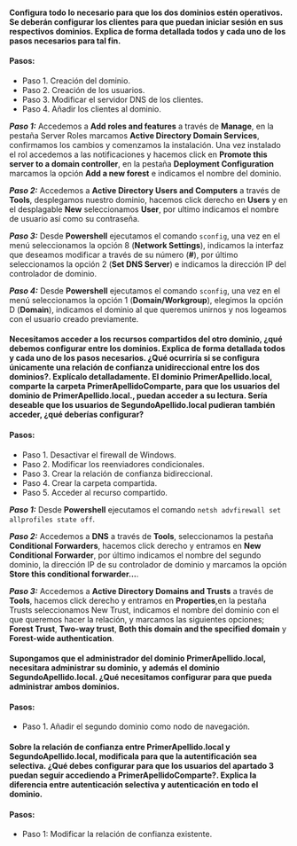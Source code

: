 ####  Configura todo lo necesario para que los dos dominios estén operativos. Se deberán configurar los clientes para que puedan iniciar sesión en sus respectivos dominios. Explica de forma detallada todos y cada uno de los pasos necesarios para tal fin.


#### Pasos:
 - Paso 1. Creación del dominio.
 - Paso 2. Creación de los usuarios.
 - Paso 3. Modificar el servidor DNS de los clientes.
 - Paso 4. Añadir los clientes al dominio.


***Paso 1:***
Accedemos a **Add roles and features** a través de **Manage**, en la pestaña Server Roles marcamos **Active Directory Domain Services**, confirmamos los cambios y comenzamos la instalación. Una vez instalado el rol accedemos a las notificaciones y hacemos click en **Promote this server to a domain controller**, en la pestaña **Deployment Configuration** marcamos la opción **Add a new forest** e indicamos el nombre del dominio.


***Paso 2:***
Accedemos a **Active Directory Users and Computers** a través de **Tools**, desplegamos nuestro dominio, hacemos click derecho en **Users** y en el desplagable **New** seleccionamos **User**, por ultimo indicamos el nombre de usuario así como su contraseña.


***Paso 3:***
Desde **Powershell** ejecutamos el comando ``sconfig``, una vez en el menú seleccionamos la opción 8 (**Network Settings**), indicamos la interfaz que deseamos modificar a través de su número (**#**), por último seleccionamos la opción 2 (**Set DNS Server**) e indicamos la dirección IP del controlador de dominio.


***Paso 4:***
Desde **Powershell** ejecutamos el comando ``sconfig``, una vez en el menú seleccionamos la opción 1 (**Domain/Workgroup**), elegimos la opción D (**Domain**), indicamos el dominio al que queremos unirnos y nos logeamos con el usuario creado previamente.


#### Necesitamos acceder a los recursos compartidos del otro dominio, ¿qué debemos configurar entre los dominios. Explica de forma detallada todos y cada uno de los pasos necesarios. ¿Qué ocurriría si se configura únicamente una relación de confianza unidireccional entre los dos dominios?. Explícalo detalladamente. El dominio PrimerApellido.local, comparte la carpeta PrimerApellidoComparte, para que los usuarios del dominio de PrimerApellido.local., puedan acceder a su lectura. Sería deseable que los usuarios de SegundoApellido.local pudieran también acceder, ¿qué deberías configurar?


#### Pasos:
 - Paso 1. Desactivar el firewall de Windows.
 - Paso 2. Modificar los reenviadores condicionales.
 - Paso 3. Crear la relación de confianza bidireccional.
 - Paso 4. Crear la carpeta compartida.
 - Paso 5. Acceder al recurso compartido.


***Paso 1:***
Desde **Powershell** ejecutamos el comando ``netsh advfirewall set allprofiles state off``.


***Paso 2:***
Accedemos a **DNS** a través de **Tools**, seleccionamos la pestaña **Conditional Forwarders**, hacemos click derecho y entramos en **New Conditional Forwarder**, por último indicamos el nombre del segundo dominio, la dirección IP de su controlador de dominio y marcamos la opción **Store this conditional forwarder...**.
 
 
 ***Paso 3:***
 Accedemos a **Active Directory Domains and Trusts** a través de **Tools**, hacemos click derecho y entramos en **Properties**,en la pestaña Trusts seleccionamos New Trust, indicamos el nombre del dominio con el que queremos hacer la relación, y marcamos las siguientes opciones; **Forest Trust**, **Two-way trust**, **Both this domain and the specified domain** y **Forest-wide authentication**.



#### Supongamos que el administrador del dominio PrimerApellido.local, necesitara administrar su dominio, y además el dominio SegundoApellido.local. ¿Qué necesitamos configurar para que pueda administrar ambos dominios.


#### Pasos:
 - Paso 1. Añadir el segundo dominio como nodo de navegación.


#### Sobre la relación de confianza entre PrimerApellido.local y SegundoApellido.local, modificala para que la autentificación sea selectiva. ¿Qué debes configurar para que los usuarios del apartado 3 puedan seguir accediendo a PrimerApellidoComparte?. Explica la diferencia entre autenticación selectiva y autenticación en todo el dominio. 


#### Pasos:
 - Paso 1: Modificar la relación de confianza existente.
